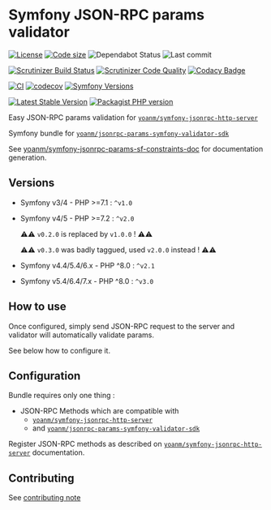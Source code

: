 # Symfony JSON-RPC params validator

[![License](https://img.shields.io/github/license/yoanm/symfony-jsonrpc-params-validator.svg)](https://github.com/yoanm/symfony-jsonrpc-params-validator)
[![Code size](https://img.shields.io/github/languages/code-size/yoanm/symfony-jsonrpc-params-validator.svg)](https://github.com/yoanm/symfony-jsonrpc-params-validator)
![Dependabot Status](https://flat.badgen.net/github/dependabot/yoanm/symfony-jsonrpc-params-validator)
![Last commit](https://badgen.net/github/last-commit/yoanm/symfony-jsonrpc-params-validator)

[![Scrutinizer Build Status](https://img.shields.io/scrutinizer/build/g/yoanm/symfony-jsonrpc-params-validator.svg?label=Scrutinizer\&logo=scrutinizer)](https://scrutinizer-ci.com/g/yoanm/symfony-jsonrpc-params-validator/build-status/master)
[![Scrutinizer Code Quality](https://img.shields.io/scrutinizer/g/yoanm/symfony-jsonrpc-params-validator/master.svg?logo=scrutinizer)](https://scrutinizer-ci.com/g/yoanm/symfony-jsonrpc-params-validator/?branch=master)
[![Codacy Badge](https://app.codacy.com/project/badge/Grade/8f39424add044b43a70bdb238e2f48db)](https://www.codacy.com/gh/yoanm/symfony-jsonrpc-params-validator/dashboard?utm_source=github.com\&utm_medium=referral\&utm_content=yoanm/symfony-jsonrpc-params-validator\&utm_campaign=Badge_Grade)

[![CI](https://github.com/yoanm/symfony-jsonrpc-params-validator/actions/workflows/CI.yml/badge.svg?branch=master)](https://github.com/yoanm/symfony-jsonrpc-params-validator/actions/workflows/CI.yml)
[![codecov](https://codecov.io/gh/yoanm/symfony-jsonrpc-params-validator/branch/master/graph/badge.svg?token=NHdwEBUFK5)](https://codecov.io/gh/yoanm/symfony-jsonrpc-params-validator)
[![Symfony Versions](https://img.shields.io/badge/Symfony-v5.4%20%2F%20v6.4%20%2F%20v7.x-8892BF.svg?logo=github)](https://symfony.com/)

[![Latest Stable Version](https://img.shields.io/packagist/v/yoanm/symfony-jsonrpc-params-validator.svg)](https://packagist.org/packages/yoanm/symfony-jsonrpc-params-validator)
[![Packagist PHP version](https://img.shields.io/packagist/php-v/yoanm/symfony-jsonrpc-params-validator.svg)](https://packagist.org/packages/yoanm/symfony-jsonrpc-params-validator)

Easy JSON-RPC params validation for [`yoanm/symfony-jsonrpc-http-server`](https://github.com/yoanm/symfony-jsonrpc-http-server)

Symfony bundle for [`yoanm/jsonrpc-params-symfony-validator-sdk`](https://github.com/yoanm/php-jsonrpc-params-symfony-validator-sdk)

See [yoanm/symfony-jsonrpc-params-sf-constraints-doc](https://github.com/yoanm/symfony-jsonrpc-params-sf-constraints-doc) for documentation generation.

## Versions

* Symfony v3/4 - PHP >=7.1 : `^v1.0`

* Symfony v4/5 - PHP >=7.2 : `^v2.0`

  ⚠️⚠️ `v0.2.0` is replaced by `v1.0.0` ! ⚠️⚠️

  ⚠️⚠️ `v0.3.0` was badly taggued, used `v2.0.0` instead ! ⚠️⚠️

* Symfony v4.4/5.4/6.x - PHP ^8.0 : `^v2.1`

* Symfony v5.4/6.4/7.x - PHP ^8.0 : `^v3.0`

## How to use

Once configured, simply send JSON-RPC request to the server and validator will automatically validate params.

See below how to configure it.

## Configuration

Bundle requires only one thing :

* JSON-RPC Methods which are compatible with
  * [`yoanm/symfony-jsonrpc-http-server`](https://github.com/yoanm/symfony-jsonrpc-http-server)
  * and [`yoanm/jsonrpc-params-symfony-validator-sdk`](https://github.com/yoanm/php-jsonrpc-params-symfony-validator-sdk)

Register JSON-RPC methods as described on [`yoanm/symfony-jsonrpc-http-server`](https://github.com/yoanm/symfony-jsonrpc-http-server) documentation.

## Contributing

See [contributing note](./CONTRIBUTING.md)
